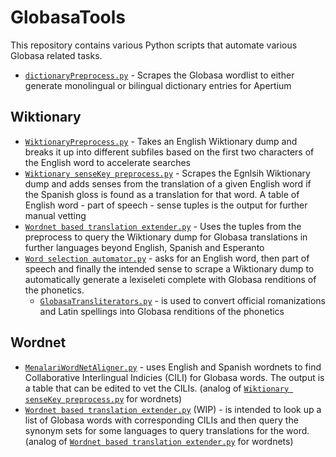 # GlobasaTools

This repository contains various Python scripts that automate various Globasa related tasks.

- [`dictionaryPreprocess.py`](dictionaryPreprocess.py) - Scrapes the Globasa wordlist to either generate monolingual or bilingual dictionary entries for Apertium
## Wiktionary
- [`WiktionaryPreprocess.py`](WiktionaryPreprocess.py) - Takes an English Wiktionary dump and breaks it up into different subfiles based on the first two characters of the English word to accelerate searches
- [`Wiktionary senseKey preprocess.py`](Wiktionary%20senseKey%20preprocess.py) - Scrapes the Egnlsih Wiktionary dump and adds senses from the translation of a given English word if the Spanish gloss is found as a translation for that word. A table of English word - part of speech - sense tuples is the output for further manual vetting
- [`Wordnet based translation extender.py`](Wordnet%20based%20translation%20extender.py) - Uses the tuples from the preprocess to query the Wiktionary dump for Globasa translations in further languages beyond English, Spanish and Esperanto
- [`Word selection automator.py`](Word%20selection%20automator.py) - asks for an English word, then part of speech and finally the intended sense to scrape a Wiktionary dump to automatically generate a lexiseleti complete with Globasa renditions of the phonetics.
  - [`GlobasaTransliterators.py`](GlobasaTransliterators.py) - is used to convert official romanizations and Latin spellings into Globasa renditions of the phonetics

## Wordnet
- [`MenalariWordNetAligner.py`](MenalariWordNetAligner.py) - uses English and Spanish wordnets to find Collaborative Interlingual Indicies (CILI) for Globasa words. The output is a table that can be edited to vet the CILIs. (analog of [`Wiktionary senseKey preprocess.py`](Wiktionary%20senseKey%20preprocess.py) for wordnets)
- [`Wordnet based translation extender.py`](Wordnet%20based%20translation%20extender.py) (WIP) - is intended to look up a list of Globasa words with corresponding CILIs and then query the synonym sets for some languages to query translations for the word. (analog of [`Wordnet based translation extender.py`](Wordnet%20based%20translation%20extender.py) for wordnets)
